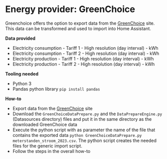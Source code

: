 # Energy provider: GreenChoice

Greenchoice offers the option to export data from the [GreenChoice](https://www.greenchoice.nl/) site. This data can be transformed and used to import into Home Assistant.

**Data provided**
- Electricity consumption - Tariff 1 - High resolution (day interval) - kWh
- Electricity consumption - Tariff 2 - High resolution (day interval) - kWh
- Electricity production - Tariff 1 - High resolution (day interval) - kWh
- Electricity production - Tariff 2 - High resolution (day interval) - kWh

**Tooling needed**
- Python 3
- Pandas python library `pip install pandas`

**How-to**
- Export data from the [GreenChoice](https://www.greenchoice.nl/) site
- Download the `GreenChoiceDataPrepare.py` and the `DataPrepareEngine.py` (Datasources directory) files and put it in the same directory as the downloaded GreenChoice data
- Execute the python script with as parameter the name of the file that contains the exported data `python GreenChoiceDataPrepare.py meterstanden_stroom_2023.csv`. The python script creates the needed files for the generic import script.
- Follow the steps in the overall how-to
